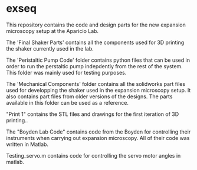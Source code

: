 # exseq
This repository contains the code and design parts for the new expansion microscopy setup at the Aparicio Lab.

The 'Final Shaker Parts' contains all the components used for 3D printing the shaker currently used in the lab.

The 'Peristaltic Pump Code' folder contains python files that can be used in order to run the perstaltic pump indepdently from the rest of the system. This folder was mainly used for testing purposes.

The 'Mechanical Components' folder contains all the solidworks part files used for developping the shaker used in the expansion microscopy setup. It also contains part files from older versions of the designs. The parts available in this folder can be used as a reference.

"Print 1" contains the STL files and drawings for the first iteration of 3D printing..

The "Boyden Lab Code" contains code from the Boyden for controlling their instruments when carrying out expansion microscopy. All of their code was written in Matlab.

Testing_servo.m contains code for controlling the servo motor angles in matlab.
